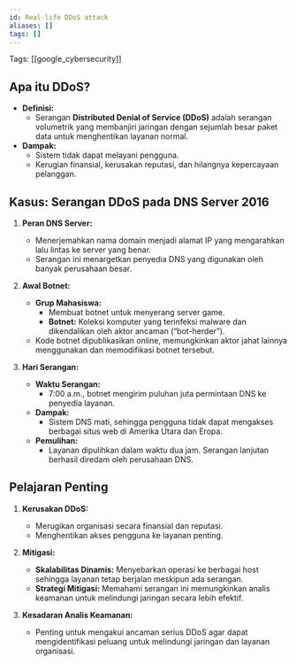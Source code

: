 ```yaml
---
id: Real-life DDoS attack
aliases: []
tags: []
---
```


Tags: [[google_cybersecurity]]

## Apa itu DDoS?

- **Definisi:**
  - Serangan **Distributed Denial of Service (DDoS)** adalah serangan volumetrik yang membanjiri jaringan dengan sejumlah besar paket data untuk menghentikan layanan normal.
- **Dampak:**
  - Sistem tidak dapat melayani pengguna.
  - Kerugian finansial, kerusakan reputasi, dan hilangnya kepercayaan pelanggan.

## Kasus: Serangan DDoS pada DNS Server 2016

1. **Peran DNS Server:**

   - Menerjemahkan nama domain menjadi alamat IP yang mengarahkan lalu lintas ke server yang benar.
   - Serangan ini menargetkan penyedia DNS yang digunakan oleh banyak perusahaan besar.

2. **Awal Botnet:**

   - **Grup Mahasiswa:**
     - Membuat botnet untuk menyerang server game.
     - **Botnet:** Koleksi komputer yang terinfeksi malware dan dikendalikan oleh aktor ancaman (“bot-herder”).
   - Kode botnet dipublikasikan online, memungkinkan aktor jahat lainnya menggunakan dan memodifikasi botnet tersebut.

3. **Hari Serangan:**
   - **Waktu Serangan:**
     - 7:00 a.m., botnet mengirim puluhan juta permintaan DNS ke penyedia layanan.
   - **Dampak:**
     - Sistem DNS mati, sehingga pengguna tidak dapat mengakses berbagai situs web di Amerika Utara dan Eropa.
   - **Pemulihan:**
     - Layanan dipulihkan dalam waktu dua jam. Serangan lanjutan berhasil diredam oleh perusahaan DNS.

## Pelajaran Penting

1. **Kerusakan DDoS:**

   - Merugikan organisasi secara finansial dan reputasi.
   - Menghentikan akses pengguna ke layanan penting.

2. **Mitigasi:**

   - **Skalabilitas Dinamis:** Menyebarkan operasi ke berbagai host sehingga layanan tetap berjalan meskipun ada serangan.
   - **Strategi Mitigasi:** Memahami serangan ini memungkinkan analis keamanan untuk melindungi jaringan secara lebih efektif.

3. **Kesadaran Analis Keamanan:**
   - Penting untuk mengakui ancaman serius DDoS agar dapat mengidentifikasi peluang untuk melindungi jaringan dan layanan organisasi.
